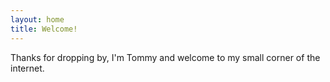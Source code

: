 ```yaml
---
layout: home
title: Welcome!
---
```


Thanks for dropping by, I'm Tommy and welcome to my small corner of the internet.
